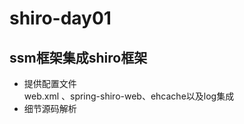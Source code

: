 # shiro-day01

## ssm框架集成shiro框架

* 提供配置文件  
   web.xml 、spring-shiro-web、ehcache以及log集成
* 细节源码解析
   
